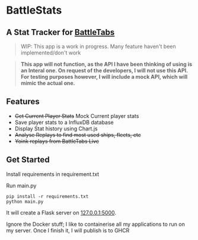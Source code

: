 # BattleStats
## A Stat Tracker for [BattleTabs](https://battletabs.com)

> WIP: This app is a work in progress. Many feature haven't been implemented/don't work

> **This app will not function, as the API I have been thinking of using is an Interal one. On request of the developers, I will not use this API. For testing purposes however, I will include a mock API, which will mimic the actual one.**

## Features
- ~~Get Current Player Stats~~ Mock Current player stats
- Save player stats to a InfluxDB database
- Display Stat history using Chart.js
- ~~Analyse Replays to find most used ships, fleets, etc~~
- ~~Yoink replays from BattleTabs Live~~
## Get Started

Install requirements in requirement.txt

Run main.py

```
pip install -r requirements.txt
python main.py
```

It will create a Flask server on [127.0.0.1:5000](http://127.0.0.1).

Ignore the Docker stuff; I like to containerise all my applications to run on my server. Once I finish it, I will publish is to GHCR